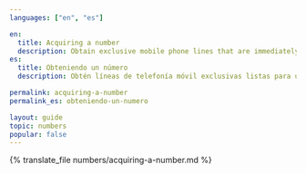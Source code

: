 ```yaml
---
languages: ["en", "es"]

en:
  title: Acquiring a number
  description: Obtain exclusive mobile phone lines that are immediately ready-to-use.
es:
  title: Obteniendo un número
  description: Obtén líneas de telefonía móvil exclusivas listas para usar de inmediato. 

permalink: acquiring-a-number
permalink_es: obteniendo-un-numero

layout: guide
topic: numbers
popular: false
---
```


{% translate_file numbers/acquiring-a-number.md %}